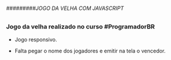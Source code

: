 ###### #########JOGO DA VELHA COM JAVASCRIPT 



###	Jogo da velha realizado no curso #ProgramadorBR



* Jogo responsivo.

* Falta pegar o nome dos jogadores e emitir na tela o vencedor.

  ​





  	# 